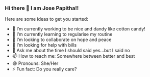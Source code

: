 ### Hi there 👋 I am Jose Papitha!!

<!--
**JosePapitha/JosePapitha** is a ✨ _special_ ✨ repository because its `README.md` (this file) appears on your GitHub profile.
-->
Here are some ideas to get you started:

- 🔭 I’m currently working to be nice and dandy like cotton candy!
- 🌱 I’m currently learning to regularise my routine
- 👯 I’m looking to collaborate on hope and peace
- 🤔 I’m looking for help with bills
- 💬 Ask me about the time I should said yes...but I said no
- 📫 How to reach me: Somewhere between better and best
- 😄 Pronouns: She/Her
- ⚡ Fun fact: Do you really care?

